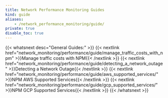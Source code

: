 ```yaml
---
title: Network Performance Monitoring Guides
kind: guide
aliases:
    - /network_performance_monitoring/guide/
private: true
disable_toc: true
---
```


{{< whatsnext desc="General Guides:" >}}
    {{< nextlink href="network_monitoring/performance/guide/manage_traffic_costs_with_npm" >}}Manage traffic costs with NPM{{< /nextlink >}}
    {{< nextlink href="network_monitoring/performance/guide/detecting_a_network_outage" >}}Detecting a Network Outage{{< /nextlink >}}
    {{< nextlink href="network_monitoring/performance/guide/aws_supported_services/" >}}NPM AWS Supported Services{{< /nextlink >}}
    {{< nextlink href="network_monitoring/performance/guide/gcp_supported_services/" >}}NPM GCP Supported Services{{< /nextlink >}}
{{< /whatsnext >}}
